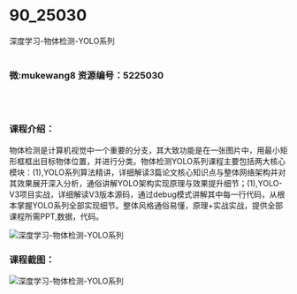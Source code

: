 # 90_25030
深度学习-物体检测-YOLO系列
<br/></br>
<h3>微:mukewang8 资源编号：5225030</h3>
<br/></br>
<h3>课程介绍：</h3>
<p><a title="查看与 物体检测 相关的文章" target="_blank">物体检测</a>是计算机视觉中一个重要的分支，其大致功能是在一张图片中，用最小矩形框框出目标物体位置，并进行分类。<a title="查看与 物体检测 相关的文章" target="_blank">物体检测</a>YOLO系列课程主要包括两大核心模块：(1),YOLO系列算法精讲，详细解读3篇论文核心知识点与整体网络架构并对其效果展开深入分析，通俗讲解YOLO架构实现原理与效果提升细节；(1),YOLO-V3项目实战，详细解读V3版本源码，通过debug模式讲解其中每一行代码，从根本掌握YOLO系列全部实现细节。整体风格通俗易懂，原理+实战实战，提供全部课程所需PPT,数据，代码。</p>
<p><img src="https://www.ko996.com/wp-content/uploads/img/2022/06/1-128-300x127.png" alt="深度学习-物体检测-YOLO系列"></p>
<div class="info-desc">
<h3>课程截图：</h3>
<p><img src="https://www.ko996.com/wp-content/uploads/img/2022/06/2-114.png" alt="深度学习-物体检测-YOLO系列"></p>


			
</div>
